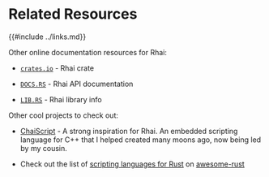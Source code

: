 Related Resources
=================

{{#include ../links.md}}

Other online documentation resources for Rhai:

* [`crates.io`](https://crates.io/crates/rhai/) - Rhai crate

* [`DOCS.RS`](https://docs.rs/rhai) - Rhai API documentation

* [`LIB.RS`](https://lib.rs/crates/rhai) - Rhai library info

Other cool projects to check out:

* [ChaiScript](http://chaiscript.com/) - A strong inspiration for Rhai.  An embedded scripting language for C++ that I helped created many moons ago, now being led by my cousin.

* Check out the list of [scripting languages for Rust](https://github.com/rust-unofficial/awesome-rust#scripting) on [awesome-rust](https://github.com/rust-unofficial/awesome-rust)
